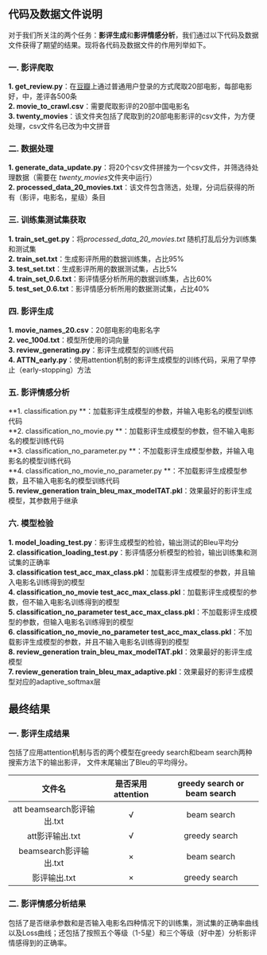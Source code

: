 ## 代码及数据文件说明

对于我们所关注的两个任务：**影评生成**和**影评情感分析**，我们通过以下代码及数据文件获得了期望的结果。现将各代码及数据文件的作用列举如下。


### 一. 影评爬取
**1. get_review.py**：在[豆瓣](https://douban.com)上通过普通用户登录的方式爬取20部电影，每部电影好，中，差评各500条  
**2. movie_to_crawl.csv**：需要爬取影评的20部中国电影名  
**3. twenty_movies**：该文件夹包括了爬取到的20部电影影评的csv文件，为方便处理，csv文件名已改为中文拼音  

### 二. 数据处理
**1. generate_data_update.py**：将20个csv文件拼接为一个csv文件，并筛选待处理数据（需要在 *twenty_movies*文件夹中运行）  
**2. processed_data_20_movies.txt**：该文件包含筛选，处理，分词后获得的所有（影评，电影名，星级）条目  

### 三. 训练集测试集获取
**1. train_set_get.py**：将*processed_data_20_movies.txt* 随机打乱后分为训练集和测试集  
**2. train_set.txt**：生成影评所用的数据训练集，占比95%  
**3. test_set.txt**：生成影评所用的数据测试集，占比5%  
**4. train_set_0.6.txt**：影评情感分析所用的数据训练集，占比60%  
**5. test_set_0.6.txt**：影评情感分析所用的数据测试集，占比40%  

### 四. 影评生成
**1. movie_names_20.csv**：20部电影的电影名字  
**2. vec_100d.txt**：模型所使用的词向量  
**3. review_generating.py**：影评生成模型的训练代码  
**4. ATTN_early.py**：使用attention机制的影评生成模型的训练代码，采用了早停止（early-stopping）方法  

### 五. 影评情感分析
**1. classification.py **：加载影评生成模型的参数，并输入电影名的模型训练代码  
**2. classification_no_movie.py **：加载影评生成模型的参数，但不输入电影名的模型训练代码  
**3. classification_no_parameter.py **：不加载影评生成模型参数，并输入电影名的模型训练代码  
**4. classification_no_movie_no_parameter.py **：不加载影评生成模型参数，且不输入电影名的模型训练代码  
**5. review_generation train_bleu_max_modelTAT.pkl**：效果最好的影评生成模型，其参数用于继承  

### 六. 模型检验
**1. model_loading_test.py**：影评生成模型的检验，输出测试的Bleu平均分  
**2. classification_loading_test.py**：影评情感分析模型的检验，输出训练集和测试集的正确率  
**3. classification test_acc_max_class.pkl**：加载影评生成模型的参数，并且输入电影名训练得到的模型  
**4. classification_no_movie  test_acc_max_class.pkl**：加载影评生成模型的参数，但不输入电影名训练得到的模型  
**5. classification_no_parameter test_acc_max_class.pkl**：不加载影评生成模型的参数，但输入电影名训练得到的模型  
**6. classification_no_movie_no_parameter test_acc_max_class.pkl**：不加载影评生成模型的参数，并且不输入电影名训练得到的模型  
**8. review_generation train_bleu_max_modelTAT.pkl**：效果最好的影评生成模型  
**7. review_generation train_bleu_max_adaptive.pkl**：效果最好的影评生成模型对应的adaptive_softmax层  



##  最终结果

### 一. 影评生成结果
包括了应用attention机制与否的两个模型在greedy search和beam search两种搜索方法下的输出影评， 文件末尾输出了Bleu的平均得分。  

| 文件名  | 是否采用attention | greedy search or beam search|
| :------------: | :-------------: |:-------------: |
| att beamsearch影评输出.txt    |√| beam search |
| att影评输出.txt      |√|    greedy search     |
| beamsearch影评输出.txt |×|    beam search     |
| 影评输出.txt |×|    greedy search     |

### 二. 影评情感分析结果
包括了是否继承参数和是否输入电影名四种情况下的训练集，测试集的正确率曲线以及Loss曲线；还包括了按照五个等级（1-5星）和三个等级（好中差）分析影评情感得到的正确率。


